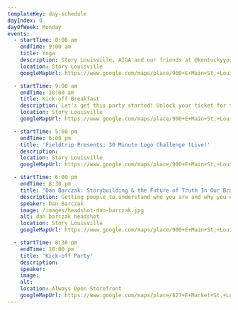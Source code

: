 ```yaml
---
templateKey: day-schedule
dayIndex: 0
dayOfWeek: Monday
events:
  - startTime: 8:00 am
    endTime: 9:00 am
    title: Yoga
    description: Story Louisville, AIGA and our friends at @kentuckyyogainitiative invite you to start your Design Week off right with free yoga surrounded by natural light in our 3rd floor event space.
    location: Story Louisville
    googleMapUrl: https://www.google.com/maps/place/900+E+Main+St,+Louisville,+KY+40206/@38.2541017,-85.7378052,17z/data=!3m1!4b1!4m5!3m4!1s0x886972db4be694c9:0x5714d0e59139e964!8m2!3d38.2540975!4d-85.7356165

  - startTime: 9:00 am
    endTime: 10:00 am
    title: Kick-off Breakfast
    description: Let's get this party started! Unlock your ticket for the week. Swing by, sign in and pick up your passport.
    location: Story Louisville
    googleMapUrl: https://www.google.com/maps/place/900+E+Main+St,+Louisville,+KY+40206/@38.2541017,-85.7378052,17z/data=!3m1!4b1!4m5!3m4!1s0x886972db4be694c9:0x5714d0e59139e964!8m2!3d38.2540975!4d-85.7356165

  - startTime: 5:00 pm
    endTime: 6:00 pm
    title: 'Fieldtrip Presents: 30 Minute Logo Challenge (Live)'
    description:
    location: Story Louisville
    googleMapUrl: https://www.google.com/maps/place/900+E+Main+St,+Louisville,+KY+40206/@38.2541017,-85.7378052,17z/data=!3m1!4b1!4m5!3m4!1s0x886972db4be694c9:0x5714d0e59139e964!8m2!3d38.2540975!4d-85.7356165

  - startTime: 6:00 pm
    endTime: 8:30 pm
    title: 'Dan Barczak: Storybuilding & the Future of Truth In Our Branded World'
    description: Getting people to understand who you are and why you exist as a human being or as an organization sounds easy. It’s not. Especially when things around us are in a constant state of disruption. Dan will share the essentials of building brands and businesses rooted in truth, and some foundational principles for how we communicate as humans – and how this thinking can translate to how people actually experience your brand, whether you’re a startup, a global giant, a nonprofit, or the underserved.
    speaker: Dan Barczak
    image: /images/headshot-dan-barczak.jpg
    alt: dan barczak headshot
    location: Story Louisville
    googleMapUrl: https://www.google.com/maps/place/900+E+Main+St,+Louisville,+KY+40206/@38.2541017,-85.7378052,17z/data=!3m1!4b1!4m5!3m4!1s0x886972db4be694c9:0x5714d0e59139e964!8m2!3d38.2540975!4d-85.7356165

  - startTime: 8:30 pm
    endTime: 10:00 pm
    title: 'Kick-off Party'
    description:
    speaker:
    image:
    alt:
    location: Always Open Storefront
    googleMapUrl: https://www.google.com/maps/place/827+E+Market+St,+Louisville,+KY+40206/@38.2535377,-85.7389026,17z/data=!3m1!4b1!4m5!3m4!1s0x886972c4c43512af:0x4a596a5908153b94!8m2!3d38.2535335!4d-85.7367139
---
```

